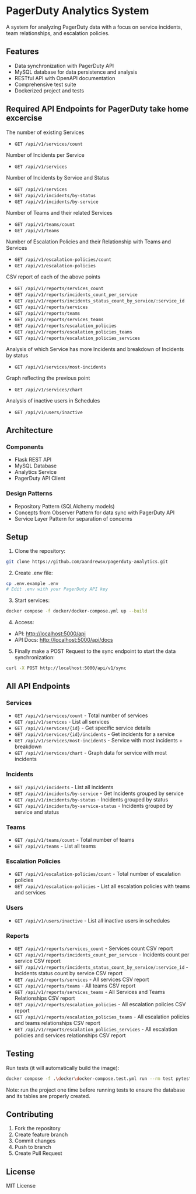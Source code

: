 # PagerDuty Analytics System

A system for analyzing PagerDuty data with a focus on service incidents, team relationships, and escalation policies.

## Features

- Data synchronization with PagerDuty API
- MySQL database for data persistence and analysis
- RESTful API with OpenAPI documentation
- Comprehensive test suite
- Dockerized project and tests

## Required API Endpoints for PagerDuty take home excercise

The number of existing Services

- `GET /api/v1/services/count`

Number of Incidents per Service

- `GET /api/v1/services`

Number of Incidents by Service and Status

- `GET /api/v1/services`
- `GET /api/v1/incidents/by-status`
- `GET /api/v1/incidents/by-service`

Number of Teams and their related Services

- `GET /api/v1/teams/count`
- `GET /api/v1/teams`

Number of Escalation Policies and their Relationship with Teams and Services

- `GET /api/v1/escalation-policies/count`
- `GET /api/v1/escalation-policies`

CSV report of each of the above points

- `GET /api/v1/reports/services_count`
- `GET /api/v1/reports/incidents_count_per_service`
- `GET /api/v1/reports/incidents_status_count_by_service/:service_id`
- `GET /api/v1/reports/services`
- `GET /api/v1/reports/teams`
- `GET /api/v1/reports/services_teams`
- `GET /api/v1/reports/escalation_policies`
- `GET /api/v1/reports/escalation_policies_teams`
- `GET /api/v1/reports/escalation_policies_services`

Analysis of which Service has more Incidents and breakdown of Incidents by status

- `GET /api/v1/services/most-incidents`

Graph reflecting the previous point

- `GET /api/v1/services/chart`

Analysis of inactive users in Schedules

- `GET /api/v1/users/inactive`

## Architecture

### Components

- Flask REST API
- MySQL Database
- Analytics Service
- PagerDuty API Client

### Design Patterns

- Repository Pattern (SQLAlchemy models)
- Concepts from Observer Pattern for data sync with PagerDuty API
- Service Layer Pattern for separation of concerns

## Setup

1. Clone the repository:

```bash
git clone https://github.com/aandrewsv/pagerduty-analytics.git
```

2. Create .env file:

```bash
cp .env.example .env
# Edit .env with your PagerDuty API key
```

3. Start services:

```bash
docker compose -f docker/docker-compose.yml up --build
```

4. Access:

- API: <http://localhost:5000/api>
- API Docs: <http://localhost:5000/api/docs>

5. Finally make a POST Request to the sync endpoint to start the data synchronization:

```bash
curl -X POST http://localhost:5000/api/v1/sync
```

## All API Endpoints

### Services

- `GET /api/v1/services/count` - Total number of services
- `GET /api/v1/services` - List all services
- `GET /api/v1/services/{id}` - Get specific service details
- `GET /api/v1/services/{id}/incidents` - Get incidents for a service
- `GET /api/v1/services/most-incidents` - Service with most incidents + breakdown
- `GET /api/v1/services/chart` - Graph data for service with most incidents

### Incidents

- `GET /api/v1/incidents` - List all incidents
- `GET /api/v1/incidents/by-service` - Get Incidents grouped by service
- `GET /api/v1/incidents/by-status` - Incidents grouped by status
- `GET /api/v1/incidents/by-service-status` - Incidents grouped by service and status

### Teams

- `GET /api/v1/teams/count` - Total number of teams
- `GET /api/v1/teams` - List all teams

### Escalation Policies

- `GET /api/v1/escalation-policies/count` - Total number of escalation policies
- `GET /api/v1/escalation-policies` - List all escalation policies with teams and services

### Users

- `GET /api/v1/users/inactive` - List all inactive users in schedules

### Reports

- `GET /api/v1/reports/services_count` - Services count CSV report
- `GET /api/v1/reports/incidents_count_per_service` - Incidents count per service CSV report
- `GET /api/v1/reports/incidents_status_count_by_service/:service_id` - Incidents status count by service CSV report
- `GET /api/v1/reports/services` - All services CSV report
- `GET /api/v1/reports/teams` - All teams CSV report
- `GET /api/v1/reports/services_teams` - All Services and Teams Relationships CSV report
- `GET /api/v1/reports/escalation_policies` - All escalation policies CSV report
- `GET /api/v1/reports/escalation_policies_teams` - All escalation policies and teams relationships CSV report
- `GET /api/v1/reports/escalation_policies_services` - All escalation policies and services relationships CSV report

## Testing

Run tests (it will automatically build the image):

```bash
docker compose -f .\docker\docker-compose.test.yml run --rm test pytest -v
```

Note: run the project one time before running tests to ensure the database and its tables are properly created.

## Contributing

1. Fork the repository
2. Create feature branch
3. Commit changes
4. Push to branch
5. Create Pull Request

## License

MIT License
